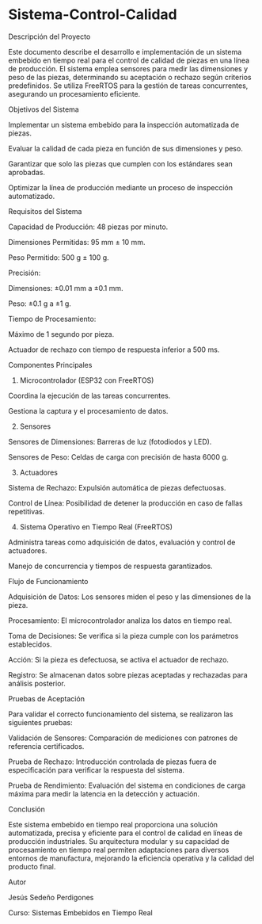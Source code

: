 # Sistema-Control-Calidad

Descripción del Proyecto

Este documento describe el desarrollo e implementación de un sistema embebido en tiempo real para el control de calidad de piezas en una línea de producción. El sistema emplea sensores para medir las dimensiones y peso de las piezas, determinando su aceptación o rechazo según criterios predefinidos. Se utiliza FreeRTOS para la gestión de tareas concurrentes, asegurando un procesamiento eficiente.

Objetivos del Sistema

Implementar un sistema embebido para la inspección automatizada de piezas.

Evaluar la calidad de cada pieza en función de sus dimensiones y peso.

Garantizar que solo las piezas que cumplen con los estándares sean aprobadas.

Optimizar la línea de producción mediante un proceso de inspección automatizado.

Requisitos del Sistema

Capacidad de Producción: 48 piezas por minuto.

Dimensiones Permitidas: 95 mm ± 10 mm.

Peso Permitido: 500 g ± 100 g.

Precisión:

Dimensiones: ±0.01 mm a ±0.1 mm.

Peso: ±0.1 g a ±1 g.

Tiempo de Procesamiento:

Máximo de 1 segundo por pieza.

Actuador de rechazo con tiempo de respuesta inferior a 500 ms.

Componentes Principales

1. Microcontrolador (ESP32 con FreeRTOS)

Coordina la ejecución de las tareas concurrentes.

Gestiona la captura y el procesamiento de datos.

2. Sensores

Sensores de Dimensiones: Barreras de luz (fotodiodos y LED).

Sensores de Peso: Celdas de carga con precisión de hasta 6000 g.

3. Actuadores

Sistema de Rechazo: Expulsión automática de piezas defectuosas.

Control de Línea: Posibilidad de detener la producción en caso de fallas repetitivas.

4. Sistema Operativo en Tiempo Real (FreeRTOS)

Administra tareas como adquisición de datos, evaluación y control de actuadores.

Manejo de concurrencia y tiempos de respuesta garantizados.

Flujo de Funcionamiento

Adquisición de Datos: Los sensores miden el peso y las dimensiones de la pieza.

Procesamiento: El microcontrolador analiza los datos en tiempo real.

Toma de Decisiones: Se verifica si la pieza cumple con los parámetros establecidos.

Acción: Si la pieza es defectuosa, se activa el actuador de rechazo.

Registro: Se almacenan datos sobre piezas aceptadas y rechazadas para análisis posterior.

Pruebas de Aceptación

Para validar el correcto funcionamiento del sistema, se realizaron las siguientes pruebas:

Validación de Sensores: Comparación de mediciones con patrones de referencia certificados.

Prueba de Rechazo: Introducción controlada de piezas fuera de especificación para verificar la respuesta del sistema.

Prueba de Rendimiento: Evaluación del sistema en condiciones de carga máxima para medir la latencia en la detección y actuación.

Conclusión

Este sistema embebido en tiempo real proporciona una solución automatizada, precisa y eficiente para el control de calidad en líneas de producción industriales. Su arquitectura modular y su capacidad de procesamiento en tiempo real permiten adaptaciones para diversos entornos de manufactura, mejorando la eficiencia operativa y la calidad del producto final.

Autor

Jesús Sedeño Perdigones

Curso: Sistemas Embebidos en Tiempo Real
